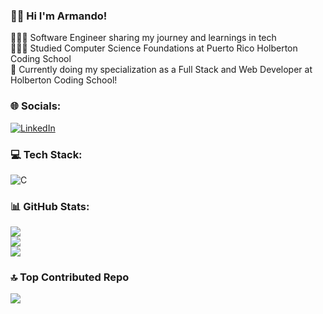 ### 👋🏻 Hi I'm Armando!
👨🏼‍💻 Software Engineer sharing my journey and learnings in tech<br>
👨🏼‍🎓 Studied Computer Science Foundations at Puerto Rico Holberton Coding School<br>
💭 Currently doing my specialization as a Full Stack and Web Developer at Holberton Coding School!<br/>


### 🌐 Socials:
[![LinkedIn](https://skillicons.dev/icons?i=linkedin)](https://www.linkedin.com/in/luis-marrero-velez-481bb3295/) 

### 💻 Tech Stack:
![C](https://skillicons.dev/icons?i=html,css,sass,figma,py,c,js,django,flask,nodejs,npm,sqlite,mysql,mongodb,vscode,vim,neovim,bash,md,git,github,githubactions,notion) 
### 📊 GitHub Stats:
![](https://github-readme-stats.vercel.app/api?username=freddyrosa16&theme=radical&hide_border=false&include_all_commits=false&count_private=false)<br/>
![](https://github-readme-streak-stats.herokuapp.com/?user=freddyrosa16&theme=radical&hide_border=false)<br/>
![](https://github-readme-stats.vercel.app/api/top-langs/?username=freddyrosa16&theme=radical&hide_border=false&include_all_commits=false&count_private=false&layout=compact)

### 🔝 Top Contributed Repo
![](https://github-contributor-stats.vercel.app/api?username=ArmandoMarrero&limit=5&theme=radical&combine_all_yearly_contributions=true)

<!-- Proudly created with GPRM ( https://gprm.itsvg.in ) -->

